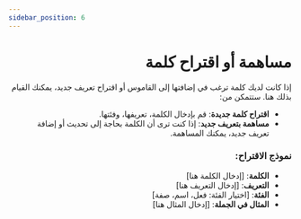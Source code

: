 ```yaml
---
sidebar_position: 6
---
```


<div dir="rtl">

# مساهمة أو اقتراح كلمة

إذا كانت لديك كلمة ترغب في إضافتها إلى القاموس أو اقتراح تعريف جديد، يمكنك القيام بذلك هنا. ستتمكن من:

- **اقتراح كلمة جديدة**: قم بإدخال الكلمة، تعريفها، وفئتها.
- **مساهمة بتعريف جديد**: إذا كنت ترى أن الكلمة بحاجة إلى تحديث أو إضافة تعريف جديد، يمكنك المساهمة.

### نموذج الاقتراح:
- **الكلمة**: [إدخال الكلمة هنا]
- **التعريف**: [إدخال التعريف هنا]
- **الفئة**: [اختيار الفئة: فعل، اسم، صفة]
- **المثال في الجملة**: [إدخال المثال هنا]

</div>

